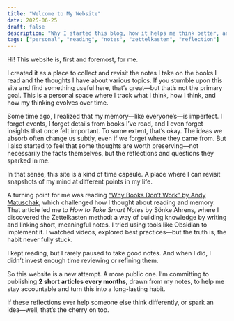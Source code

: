 ```yaml
---
title: "Welcome to My Website"
date: 2025-06-25
draft: false
description: "Why I started this blog, how it helps me think better, and what you might find here."
tags: ["personal", "reading", "notes", "zettelkasten", "reflection"]
---
```


Hi! This website is, first and foremost, for me.

I created it as a place to collect and revisit the notes I take on the books I read and the thoughts I have about various topics. If you stumble upon this site and find something useful here, that’s great—but that’s not the primary goal. This is a personal space where I track what I think, how I think, and how my thinking evolves over time.

Some time ago, I realized that my memory—like everyone’s—is imperfect. I forget events, I forget details from books I’ve read, and I even forget insights that once felt important. To some extent, that’s okay. The ideas we absorb often change us subtly, even if we forget where they came from. But I also started to feel that some thoughts are worth preserving—not necessarily the facts themselves, but the reflections and questions they sparked in me.

In that sense, this site is a kind of time capsule. A place where I can revisit snapshots of my mind at different points in my life.

A turning point for me was reading [“Why Books Don’t Work” by Andy Matuschak](https://andymatuschak.org/books/), which challenged how I thought about reading and memory. That article led me to *How to Take Smart Notes* by Sönke Ahrens, where I discovered the Zettelkasten method: a way of building knowledge by writing and linking short, meaningful notes. I tried using tools like Obsidian to implement it. I watched videos, explored best practices—but the truth is, the habit never fully stuck.

I kept reading, but I rarely paused to take good notes. And when I did, I didn’t invest enough time reviewing or refining them.

So this website is a new attempt. A more public one. I’m committing to publishing **2 short articles every months**, drawn from my notes, to help me stay accountable and turn this into a long-lasting habit.

If these reflections ever help someone else think differently, or spark an idea—well, that’s the cherry on top.